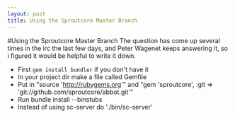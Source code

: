 ```yaml
---
layout: post
title: Using the Sproutcore Master Branch
---
```

#Using the Sproutcore Master Branch
The question has come up several times in the irc the last few days, and Peter Wagenet keeps answering it, so i figured it would be helpful to write it down.

* First `gem install bundler` if you don't have it
* In your project dir make a file called Gemfile
* Put in "source 'http://rubygems.org'" and "gem 'sproutcore', :git => 'git://github.com/sproutcore/abbot.git'"
* Run bundle install --binstubs
* Instead of using sc-server do './bin/sc-server'
